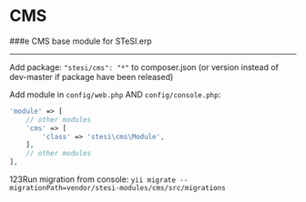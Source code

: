 # CMS 

###e CMS base module for STeSI.erp

--------

Add package: `"stesi/cms": "*"` to composer.json (or version instead of dev-master if package have been released)

Add module in `config/web.php` AND `config/console.php`:

```php
'module' => [
    // other modules
    'cms' => [
        'class' => 'stesi\cms\Module', 
    ],
    // other modules
],
```

123Run migration from console: `yii migrate --migrationPath=vendor/stesi-modules/cms/src/migrations`

